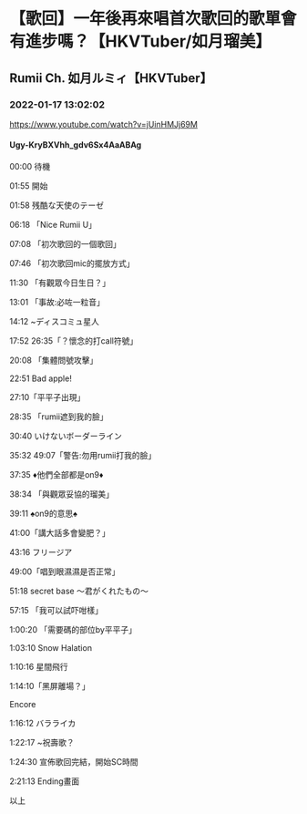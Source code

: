 # 【歌回】一年後再來唱首次歌回的歌單會有進步嗎？【HKVTuber/如月瑠美】

## Rumii Ch. 如月ルミィ【HKVTuber】

### 2022-01-17 13:02:02

https://www.youtube.com/watch?v=jUinHMJj69M

#### Ugy-KryBXVhh_gdv6Sx4AaABAg

00:00 待機

01:55 開始

01:58 残酷な天使のテーゼ

06:18 「Nice Rumii U」

07:08 「初次歌回的一個歌回」

07:46 「初次歌回mic的擺放方式」

11:30 「有觀眾今日生日？」

13:01 「事故:必咗一粒音」

14:12 ~ディスコミュ星人

17:52  26:35「？懷念的打call符號」

20:08 「集體問號攻擊」

22:51 Bad apple!

27:10「平平子出現」

28:35 「rumii遮到我的臉」

30:40 いけないボーダーライン

35:32 49:07「警告:勿用rumii打我的臉」

37:35 ♦他們全部都是on9♦

38:34 「與觀眾妥協的瑠美」

39:11 ♠on9的意思♠

41:00「講大話多會變肥？」

43:16 フリージア

49:00「唱到眼濕濕是否正常」

51:18 secret base ～君がくれたもの～

57:15 「我可以試吓咁樣」

1:00:20 「需要碼的部位by平平子」

1:03:10 Snow Halation

1:10:16 星間飛行

1:14:10「黑屏離場？」

Encore

1:16:12 バラライカ

1:22:17 ~祝壽歌？

1:24:30 宣佈歌回完結，開始SC時間

2:21:13 Ending畫面

以上

